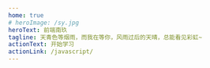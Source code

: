 ```yaml
---
home: true
# heroImage: /sy.jpg
heroText: 前端南玖
tagline: 天青色等烟雨，而我在等你，风雨过后的天晴，总能看见彩虹~
actionText: 开始学习
actionLink: /javascript/
---
```

